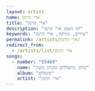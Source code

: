 ```yaml
---
layout: artist
name: ארי הרמן
title: "ארי הרמן"
description: "דף האמן ארי הרמן"
keywords: "שירים, מוזיקה, ארי הרמן"
permalink: /artists/ארי-הרמן/
redirect_from:
  - /artists/list/ארי הרמן
songs:
  - number: "55469"
    name: "כולנו מתפללים בזכרון משה"
    album: "סינגלים"
    artist: "ארי הרמן"
---
```


